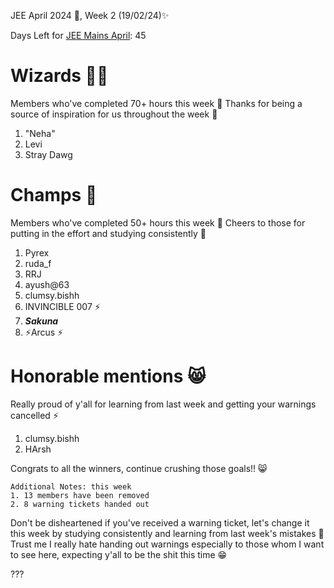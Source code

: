 JEE April 2024 🚀, Week 2 (19/02/24)✨

Days Left for [JEE Mains April](https://jee.is-probably.gay/): 45
# Wizards 🧙‍♂️
Members who've completed 70+ hours this week 🥳 Thanks for being a source of inspiration for us throughout the week 🙏
1. "Neha"
2. Levi
3. Stray Dawg 
# Champs 🐐
Members who've completed 50+ hours this week 🥳 Cheers to those for putting in the effort and studying consistently 💪
1. Pyrex
2. ruda_f
3. RRJ
4. ayush@63
5. clumsy.bishh
6. INVINCIBLE 007 ⚡
7. ***Sakuna***
8. ⚡Arcus ⚡

# Honorable mentions 😸
Really proud of y'all for learning from last week and getting your warnings cancelled ⚡
1. clumsy.bishh
2. HArsh

Congrats to all the winners, continue crushing those goals!! 😸

```
Additional Notes: this week
1. 13 members have been removed
2. 8 warning tickets handed out
```

Don't be disheartened if you've received a warning ticket, let's change it this week by studying consistently and learning from last week's mistakes 💪 Trust me I really hate handing out warnings especially to those whom I want to see here, expecting y'all to be the shit this time 😁

???